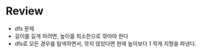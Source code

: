 # Review

- dfs 문제
- 길이를 길게 하려면, 높이를 최소한으로 깎아야 한다
- dfs로 모든 경우를 탐색하면서, 깎지 않았다면 현재 높이보다 1 작게 지형을 파낸다.
